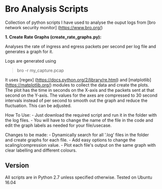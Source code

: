 # Bro Analysis Scripts

Collection of python scripts I have used to analyse the ouput logs from [bro network security monitor] (https://www.bro.org/)

**1. Create Rate Graphs (create_rate_graphs.py):**
  
  Analyses the rate of ingress and egress packets per second per log file and generates a graph for it.
  
  Logs are generated using
  >bro -r my_capture.pcap
  
  It uses [regex] (https://docs.python.org/2/library/re.html) and [matplotlib] (https://matplotlib.org/) modules to collect the data and create the plots. The plot has the time in seconds on the X-axis and the packets sent at that second on the Y-axis.
  The values for the axes are compressed to 30 second intervals instead of per second to smooth out the graph and reduce the fluctuation. This can be adjusted.
  
  How To Use:
    - Just download the required script and run it in the folder with the log files.
    - You will have to change the name of the file in the code and edit the graph labels as needed for your file/usecase.
  
  Changes to be made:
    - Dynamically search for all '.log' files in the folder and create graphs for each file.
    - Add easy options to change the scaling/compression value.
    - Plot each file's output on the same graph with clear labelling and different colours.

## Version
All scripts are in Python 2.7 unless specified otherwise. Tested on Ubuntu 16.04
